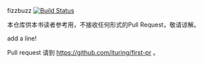 fizzbuzz [![Build Status](https://travis-ci.org/ituring/fizzbuzz.png)](https://travis-ci.org/ituring/fizzbuzz)

本仓库供本书读者参考用，不接收任何形式的Pull Request，敬请谅解。

add a line!

Pull request 请到 https://github.com/ituring/first-pr 。
